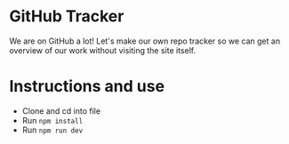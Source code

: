 # GitHub Tracker
We are on GitHub a lot! Let's make our own repo tracker so we can get an overview of our work without visiting the site itself.

# Instructions and use

- Clone and cd into file
- Run `npm install`
- Run `npm run dev`



